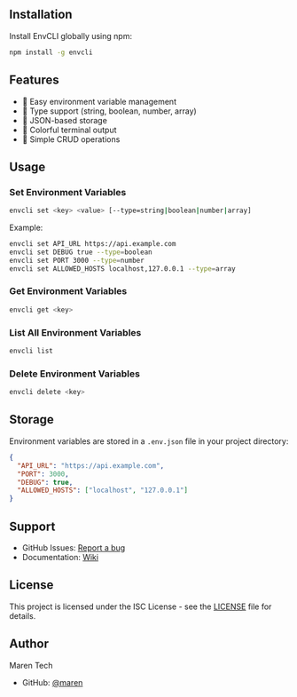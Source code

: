 ## Installation

Install EnvCLI globally using npm:

```bash
npm install -g envcli
```

## Features

- 🚀 Easy environment variable management
- 🎯 Type support (string, boolean, number, array)
- 📝 JSON-based storage
- 🎨 Colorful terminal output
- 🔄 Simple CRUD operations

## Usage

### Set Environment Variables
```bash
envcli set <key> <value> [--type=string|boolean|number|array]
```

Example:
```bash
envcli set API_URL https://api.example.com
envcli set DEBUG true --type=boolean
envcli set PORT 3000 --type=number
envcli set ALLOWED_HOSTS localhost,127.0.0.1 --type=array
```

### Get Environment Variables
```bash
envcli get <key>
```

### List All Environment Variables
```bash
envcli list
```

### Delete Environment Variables
```bash
envcli delete <key>
```

## Storage

Environment variables are stored in a `.env.json` file in your project directory:

```json
{
  "API_URL": "https://api.example.com",
  "PORT": 3000,
  "DEBUG": true,
  "ALLOWED_HOSTS": ["localhost", "127.0.0.1"]
}
```

## Support

- GitHub Issues: [Report a bug](https://github.com/MarenTech/envcli/issues)
- Documentation: [Wiki](https://github.com/MarenTech/envcli/readme.md)

## License

This project is licensed under the ISC License - see the [LICENSE](LICENSE) file for details.

## Author

Maren Tech
- GitHub: [@maren](https://github.com/MarenTech)

